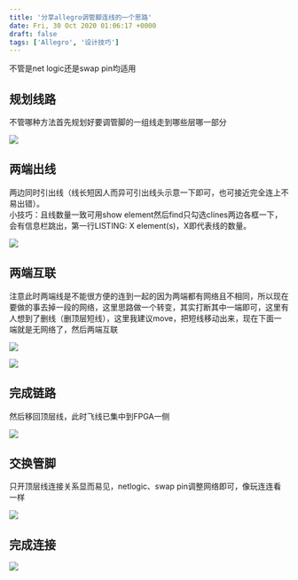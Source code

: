 ```yaml
---
title: '分享allegro调管脚连线的一个思路'
date: Fri, 30 Oct 2020 01:06:17 +0000
draft: false
tags: ['Allegro', '设计技巧']
---
```


不管是net logic还是swap pin均适用

规划线路
----

不管哪种方法首先规划好要调管脚的一组线走到哪些层哪一部分

![](http://a1024.synology.me:222/images/blog2022/%E5%88%86%E4%BA%ABallegro%E8%B0%83%E7%AE%A1%E8%84%9A%E8%BF%9E%E7%BA%BF%E7%9A%84%E4%B8%80%E4%B8%AA%E6%80%9D%E8%B7%AF1.jpg)

两端出线
----

两边同时引出线（线长短因人而异可引出线头示意一下即可，也可接近完全连上不易出错）。  
小技巧：且线数量一致可用show element然后find只勾选clines两边各框一下，会有信息栏跳出，第一行LISTING: X element(s)，X即代表线的数量。

![](http://a1024.synology.me:222/images/blog2022/%E5%88%86%E4%BA%ABallegro%E8%B0%83%E7%AE%A1%E8%84%9A%E8%BF%9E%E7%BA%BF%E7%9A%84%E4%B8%80%E4%B8%AA%E6%80%9D%E8%B7%AF2.jpg)

两端互联
----

注意此时两端线是不能很方便的连到一起的因为两端都有网络且不相同，所以现在要做的事去掉一段的网络，这里思路做一个转变，其实打断其中一端即可，这里有人想到了删线（删顶层短线），这里我建议move，把短线移动出来，现在下面一端就是无网络了，然后两端互联

![](http://a1024.synology.me:222/images/blog2022/%E5%88%86%E4%BA%ABallegro%E8%B0%83%E7%AE%A1%E8%84%9A%E8%BF%9E%E7%BA%BF%E7%9A%84%E4%B8%80%E4%B8%AA%E6%80%9D%E8%B7%AF03.jpg)

![](http://a1024.synology.me:222/images/blog2022/%E5%88%86%E4%BA%ABallegro%E8%B0%83%E7%AE%A1%E8%84%9A%E8%BF%9E%E7%BA%BF%E7%9A%84%E4%B8%80%E4%B8%AA%E6%80%9D%E8%B7%AF04.jpg)

完成链路
----

然后移回顶层线，此时飞线已集中到FPGA一侧

![](http://a1024.synology.me:222/images/blog2022/%E5%88%86%E4%BA%ABallegro%E8%B0%83%E7%AE%A1%E8%84%9A%E8%BF%9E%E7%BA%BF%E7%9A%84%E4%B8%80%E4%B8%AA%E6%80%9D%E8%B7%AF05.jpg)

交换管脚
----

只开顶层线连接关系显而易见，netlogic、swap pin调整网络即可，像玩连连看一样

![](http://a1024.synology.me:222/images/blog2022/%E5%88%86%E4%BA%ABallegro%E8%B0%83%E7%AE%A1%E8%84%9A%E8%BF%9E%E7%BA%BF%E7%9A%84%E4%B8%80%E4%B8%AA%E6%80%9D%E8%B7%AF06.jpg)

完成连接
----

![](http://a1024.synology.me:222/images/blog2022/%E5%88%86%E4%BA%ABallegro%E8%B0%83%E7%AE%A1%E8%84%9A%E8%BF%9E%E7%BA%BF%E7%9A%84%E4%B8%80%E4%B8%AA%E6%80%9D%E8%B7%AF07.jpg)